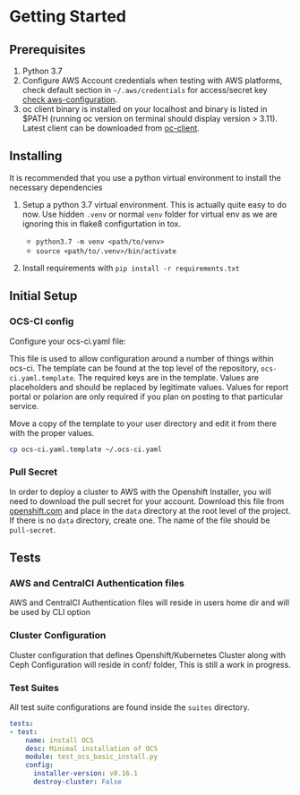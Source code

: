 
# Getting Started

## Prerequisites

1. Python 3.7
2. Configure AWS Account credentials when testing with AWS platforms,
   check default section in `~/.aws/credentials` for access/secret key
   [check aws-configuration](https://docs.aws.amazon.com/cli/latest/userguide/cli-configure-files.html).
3. oc client binary is installed on your localhost and binary is listed in $PATH
   (running oc version on terminal should display version > 3.11).
   Latest client can be downloaded from [oc-client](https://mirror.openshift.com/pub/openshift-v4/clients/ocp/latest/).

## Installing

It is recommended that you use a python virtual environment to install the necessary dependencies

1. Setup a python 3.7 virtual environment. This is actually quite easy to do
    now. Use hidden `.venv` or normal `venv` folder for virtual env as we are
    ignoring this in flake8 configurtation in tox.

    * `python3.7 -m venv <path/to/venv>`
    * `source <path/to/.venv>/bin/activate`

2. Install requirements with `pip install -r requirements.txt`

## Initial Setup

### OCS-CI config

Configure your ocs-ci.yaml file:

This file is used to allow configuration around a number of things within ocs-ci.
The template can be found at the top level of the repository, `ocs-ci.yaml.template`.
The required keys are in the template. Values are placeholders and should be replaced by legitimate values.
Values for report portal or polarion are only required if you plan on posting to that particular service.

Move a copy of the template to your user directory and edit it from there with the proper values.

```bash
cp ocs-ci.yaml.template ~/.ocs-ci.yaml
```

### Pull Secret

In order to deploy a cluster to AWS with the Openshift Installer,
you will need to download the pull secret for your account.
Download this file from [openshift.com](https://cloud.openshift.com/clusters/install)
and place in the `data` directory at the root level of the project.
If there is no `data` directory, create one.
The name of the file should be `pull-secret`.

## Tests

### AWS and CentralCI Authentication files

AWS and CentralCI Authentication files will reside in users home dir and will be used by
CLI option

### Cluster Configuration

Cluster configuration that defines Openshift/Kubernetes Cluster along with Ceph Configuration
will reside in conf/ folder, This is still a work in progress.

### Test Suites

All test suite configurations are found inside the `suites` directory.

```yaml
tests:
- test:
    name: install OCS
    desc: Minimal installation of OCS
    module: test_ocs_basic_install.py
    config:
      installer-version: v0.16.1
      destroy-cluster: False
```
